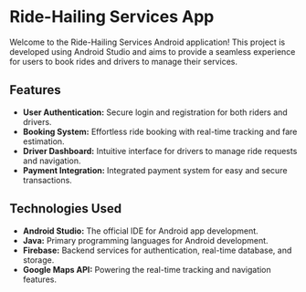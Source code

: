 # Ride-Hailing Services App

Welcome to the Ride-Hailing Services Android application! This project is developed using Android Studio and aims to provide a seamless experience for users to book rides and drivers to manage their services.

## Features

- **User Authentication:** Secure login and registration for both riders and drivers.
- **Booking System:** Effortless ride booking with real-time tracking and fare estimation.
- **Driver Dashboard:** Intuitive interface for drivers to manage ride requests and navigation.
- **Payment Integration:** Integrated payment system for easy and secure transactions.

## Technologies Used

- **Android Studio:** The official IDE for Android app development.
- **Java:** Primary programming languages for Android development.
- **Firebase:** Backend services for authentication, real-time database, and storage.
- **Google Maps API:** Powering the real-time tracking and navigation features.


